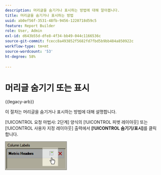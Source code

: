 ```yaml
---
description: 머리글을 숨기거나 표시하는 방법에 대해 알아봅니다.
title: 머리글을 숨기거나 표시하는 방법
uuid: ab0ef56f-3531-48fb-9456-1220718d59c5
feature: Report Builder
role: User, Admin
exl-id: d643b55d-dfe8-4f34-bb49-044c1166536c
source-git-commit: fcecc8a493852f5682fd7fbd5b9bb484a850922c
workflow-type: tm+mt
source-wordcount: '53'
ht-degree: 58%

---
```


# 머리글 숨기기 또는 표시

{{legacy-arb}}

이 절차는 머리글을 숨기거나 표시하는 방법에 대해 설명합니다.

[!UICONTROL 요청 마법사: 2단계] 양식의 [!UICONTROL 피벗 레이아웃] 또는 [!UICONTROL 사용자 지정 레이아웃] 출력에서 **[!UICONTROL 숨기기/표시]**&#x200B;를 클릭합니다.

![지표 머리글에 대한 숨기기/표시 아이콘을 표시하는 스크린샷입니다.](assets/hide_show_header.png)
